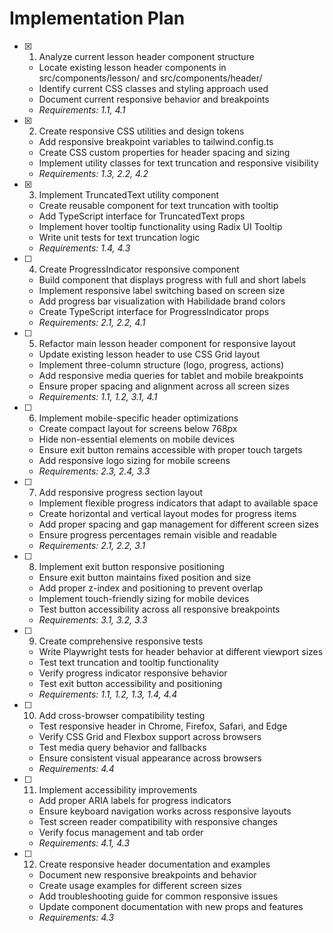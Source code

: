 # Implementation Plan

- [x] 1. Analyze current lesson header component structure





  - Locate existing lesson header components in src/components/lesson/ and src/components/header/
  - Identify current CSS classes and styling approach used
  - Document current responsive behavior and breakpoints
  - _Requirements: 1.1, 4.1_

- [x] 2. Create responsive CSS utilities and design tokens





  - Add responsive breakpoint variables to tailwind.config.ts
  - Create CSS custom properties for header spacing and sizing
  - Implement utility classes for text truncation and responsive visibility
  - _Requirements: 1.3, 2.2, 4.2_

- [x] 3. Implement TruncatedText utility component





  - Create reusable component for text truncation with tooltip
  - Add TypeScript interface for TruncatedText props
  - Implement hover tooltip functionality using Radix UI Tooltip
  - Write unit tests for text truncation logic
  - _Requirements: 1.4, 4.3_

- [ ] 4. Create ProgressIndicator responsive component
  - Build component that displays progress with full and short labels
  - Implement responsive label switching based on screen size
  - Add progress bar visualization with Habilidade brand colors
  - Create TypeScript interface for ProgressIndicator props
  - _Requirements: 2.1, 2.2, 4.1_

- [ ] 5. Refactor main lesson header component for responsive layout
  - Update existing lesson header to use CSS Grid layout
  - Implement three-column structure (logo, progress, actions)
  - Add responsive media queries for tablet and mobile breakpoints
  - Ensure proper spacing and alignment across all screen sizes
  - _Requirements: 1.1, 1.2, 3.1, 4.1_

- [ ] 6. Implement mobile-specific header optimizations
  - Create compact layout for screens below 768px
  - Hide non-essential elements on mobile devices
  - Ensure exit button remains accessible with proper touch targets
  - Add responsive logo sizing for mobile screens
  - _Requirements: 2.3, 2.4, 3.3_

- [ ] 7. Add responsive progress section layout
  - Implement flexible progress indicators that adapt to available space
  - Create horizontal and vertical layout modes for progress items
  - Add proper spacing and gap management for different screen sizes
  - Ensure progress percentages remain visible and readable
  - _Requirements: 2.1, 2.2, 3.1_

- [ ] 8. Implement exit button responsive positioning
  - Ensure exit button maintains fixed position and size
  - Add proper z-index and positioning to prevent overlap
  - Implement touch-friendly sizing for mobile devices
  - Test button accessibility across all responsive breakpoints
  - _Requirements: 3.1, 3.2, 3.3_

- [ ] 9. Create comprehensive responsive tests
  - Write Playwright tests for header behavior at different viewport sizes
  - Test text truncation and tooltip functionality
  - Verify progress indicator responsive behavior
  - Test exit button accessibility and positioning
  - _Requirements: 1.1, 1.2, 1.3, 1.4, 4.4_

- [ ] 10. Add cross-browser compatibility testing
  - Test responsive header in Chrome, Firefox, Safari, and Edge
  - Verify CSS Grid and Flexbox support across browsers
  - Test media query behavior and fallbacks
  - Ensure consistent visual appearance across browsers
  - _Requirements: 4.4_

- [ ] 11. Implement accessibility improvements
  - Add proper ARIA labels for progress indicators
  - Ensure keyboard navigation works across responsive layouts
  - Test screen reader compatibility with responsive changes
  - Verify focus management and tab order
  - _Requirements: 4.1, 4.3_

- [ ] 12. Create responsive header documentation and examples
  - Document new responsive breakpoints and behavior
  - Create usage examples for different screen sizes
  - Add troubleshooting guide for common responsive issues
  - Update component documentation with new props and features
  - _Requirements: 4.3_